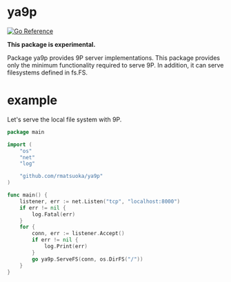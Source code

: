 # ya9p
[![Go Reference](https://pkg.go.dev/badge/github.com/rmatsuoka/ya9p.svg)](https://pkg.go.dev/github.com/rmatsuoka/ya9p)

**This package is experimental.**

Package ya9p provides 9P server implementations.
This package provides only the minimum functionality required to serve 9P.
In addition, it can serve filesystems defined in fs.FS.

# example
Let's serve the local file system with 9P.
``` Go
package main

import (
	"os"
	"net"
	"log"

	"github.com/rmatsuoka/ya9p"
)

func main() {
	listener, err := net.Listen("tcp", "localhost:8000")
	if err != nil {
		log.Fatal(err)
	}
	for {
		conn, err := listener.Accept()
		if err != nil {
			log.Print(err)
		}
		go ya9p.ServeFS(conn, os.DirFS("/"))
	}
}
```
